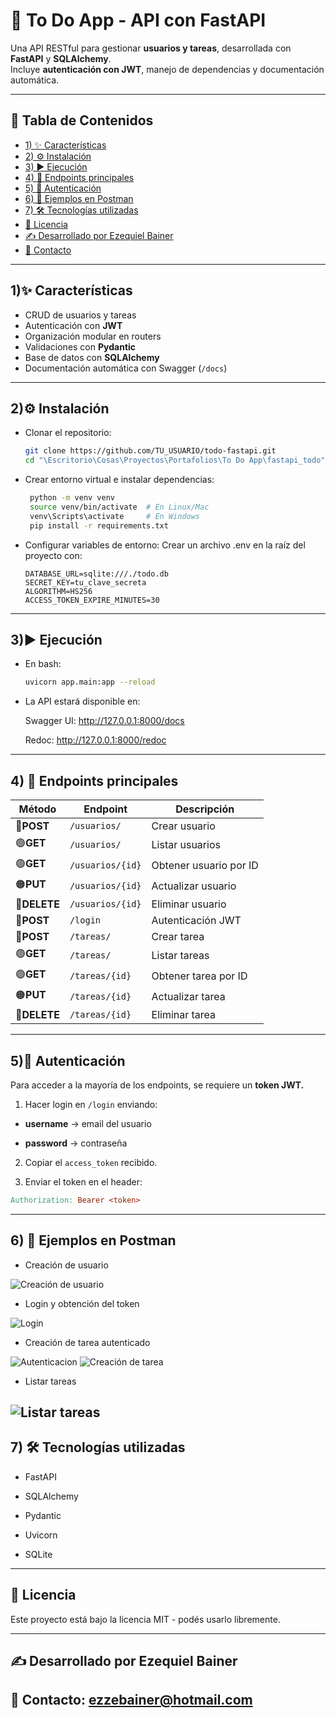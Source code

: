 # 📝 To Do App - API con FastAPI

Una API RESTful para gestionar **usuarios y tareas**, desarrollada con **FastAPI** y **SQLAlchemy**.  
Incluye **autenticación con JWT**, manejo de dependencias y documentación automática.

---

## 📌 Tabla de Contenidos
- [1) ✨ Características](#1--características)
- [2) ⚙️ Instalación](#2️-instalación)
- [3) ▶️ Ejecución](#3️-ejecución)
- [4) 🔗 Endpoints principales](#4--endpoints-principales)
- [5) 🔐 Autenticación](#5-🔐-autenticación)
- [6) 📸 Ejemplos en Postman](#6--ejemplos-en-postman)
- [7) 🛠 Tecnologías utilizadas](#7--tecnologías-utilizadas)
- [📄 Licencia](#-licencia)
- [✍️ Desarrollado por Ezequiel Bainer](#✍️-desarrollado-por-ezequiel-bainer)
- [📧 Contacto](#-contacto)


---

## 1)✨ Características
- CRUD de usuarios y tareas
- Autenticación con **JWT**
- Organización modular en routers
- Validaciones con **Pydantic**
- Base de datos con **SQLAlchemy**
- Documentación automática con Swagger (`/docs`)

---

## 2)⚙️ Instalación
- Clonar el repositorio:
   ```bash
   git clone https://github.com/TU_USUARIO/todo-fastapi.git
   cd "\Escritorio\Cosas\Proyectos\Portafolios\To Do App\fastapi_todo" 
    ```
- Crear entorno virtual e instalar dependencias:
  ``` bash
   python -m venv venv
   source venv/bin/activate  # En Linux/Mac
   venv\Scripts\activate     # En Windows
   pip install -r requirements.txt 
  ```

- Configurar variables de entorno:
   Crear un archivo .env en la raíz del proyecto con:
   ```env
   DATABASE_URL=sqlite:///./todo.db
   SECRET_KEY=tu_clave_secreta
   ALGORITHM=HS256
   ACCESS_TOKEN_EXPIRE_MINUTES=30
  ``` 
---
## 3)▶️ Ejecución
- En bash:
  ```bash 
  uvicorn app.main:app --reload
    ```
- La API estará disponible en:
  
  Swagger UI: http://127.0.0.1:8000/docs

  Redoc: http://127.0.0.1:8000/redoc
---
## 4) 🔗 Endpoints principales  

| Método    |     Endpoint         | Descripción              |
|---------|-----------------|--------------------------|
| 🔵**POST**   | `/usuarios/`      | Crear usuario            |
| 🟢**GET**    | `/usuarios/`      | Listar usuarios          |
| 🟢**GET**    | `/usuarios/{id}`  | Obtener usuario por ID   |
| 🟠**PUT**    | `/usuarios/{id}`  | Actualizar usuario       |
| 🔴**DELETE** | `/usuarios/{id}`  | Eliminar usuario         |
| 🔵**POST**   | `/login`          | Autenticación JWT        |
| 🔵**POST**   | `/tareas/`        | Crear tarea              |
| 🟢**GET**    | `/tareas/`        | Listar tareas            |
| 🟢**GET**    | `/tareas/{id}`    | Obtener tarea por ID     |
| 🟠**PUT**    | `/tareas/{id}`    | Actualizar tarea         |
| 🔴**DELETE** | `/tareas/{id}`    | Eliminar tarea           |
---
## 5)🔐 Autenticación
Para acceder a la mayoría de los endpoints, se requiere un **token JWT.**
1) Hacer login en `/login` enviando:

- **username** → email del usuario

- **password** → contraseña

2) Copiar el `access_token` recibido.

3) Enviar el token en el header:
```makefile 
Authorization: Bearer <token>
```
---
## 6) 📸 Ejemplos en Postman
- Creación de usuario
  
![Creación de usuario](imagenes/creacion_usuario.png)
- Login y obtención del token
  
![Login](imagenes/login.png)
- Creación de tarea autenticado
  
![Autenticacion](imagenes/autenticacion.png)
![Creación de tarea](imagenes/crear_tarea.png)
- Listar tareas
  
![Listar tareas](imagenes/listar_tareas.png)
---
## 7) 🛠 Tecnologías utilizadas
- FastAPI

- SQLAlchemy

- Pydantic

- Uvicorn

- SQLite 

---
## 📄 Licencia ##
Este proyecto está bajo la licencia MIT - podés usarlo libremente.

---

✍️ Desarrollado por **Ezequiel Bainer**
---
📧 Contacto: ezzebainer@hotmail.com
---